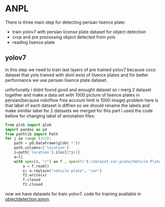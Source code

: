 # ANPL
There is three main step for detecting persian lisence plate:
- train yolov7 with persian license plate dataset for object detection
- crop and pre processing object detected from yolo
- reading lisence plate
## yolov7
in this step we need to train last layers of pre trained yolov7 because coco dataset that yolo trained with dont exist of lisence plates and for better performance we use persian lisence plate dataset.

unfortunatly i didnt found good and enought dataset so i merg 2 dataset together and make a data set with 1000 picture of lisence plates in persian(because roboflow free account limit is 1000 image).problem here is that label of each dataset is diffren so we should rename the labels and make simillar label for 2 datasets we merged for this part i used the code bellow for changing label of annotation files:
```python
from glob import glob
import pandas as pd
from pathlib import Path
for j in range (313):
    path = pd.DataFrame(glob('*'))
    path.columns=['location']
    z=path['location'].iloc[2*j+1]
    a=[]
    with open(z, "r") as f , open(fr'E:/dataset-car-plate/Vehicle Plates/Vehicle Plates/newlabels/{z}','w') as f2:
        a = f.read()
        x= a.replace("vehicle plate", "car")
        f2.write(x)
        f.closed
        f2.closed
```
now we have datasets for train yolov7. code for training available in [objectdetection.ipnyn](objectdetection.ipnyn).
